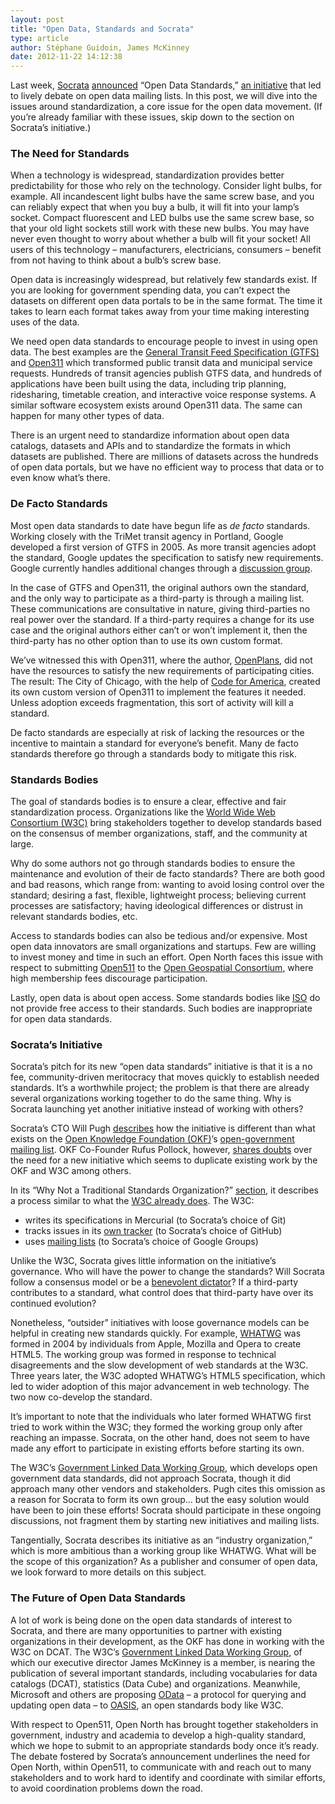 ```yaml
---
layout: post
title: "Open Data, Standards and Socrata"
type: article
author: Stéphane Guidoin, James McKinney
date: 2012-11-22 14:12:38
---
```

Last week, [Socrata](http://www.socrata.com/) [announced](http://www.socrata.com/newsroom-article/socrata-announces-open-source-option-for-leading-open-data-cloud-platform/) “Open Data Standards,” [an initiative](http://open-data-standards.github.com/) that led to lively debate on open data mailing lists. In this post, we will dive into the issues around standardization, a core issue for the open data movement. (If you’re already familiar with these issues, skip down to the section on Socrata’s initiative.)

### The Need for Standards

When a technology is widespread, standardization provides better predictability for those who rely on the technology. Consider light bulbs, for example. All incandescent light bulbs have the same screw base, and you can reliably expect that when you buy a bulb, it will fit into your lamp’s socket. Compact fluorescent and LED bulbs use the same screw base, so that your old light sockets still work with these new bulbs. You may have never even thought to worry about whether a bulb will fit your socket! All users of this technology – manufacturers, electricians, consumers – benefit from not having to think about a bulb’s screw base.

Open data is increasingly widespread, but relatively few standards exist. If you are looking for government spending data, you can’t expect the datasets on different open data portals to be in the same format. The time it takes to learn each format takes away from your time making interesting uses of the data.

We need open data standards to encourage people to invest in using open data. The best examples are the [General Transit Feed Specification (GTFS)](https://developers.google.com/transit/gtfs/) and [Open311](http://open311.org/) which transformed public transit data and municipal service requests. Hundreds of transit agencies publish GTFS data, and hundreds of applications have been built using the data, including trip planning, ridesharing, timetable creation, and interactive voice response systems. A similar software ecosystem exists around Open311 data. The same can happen for many other types of data.

There is an urgent need to standardize information about open data catalogs, datasets and APIs and to standardize the formats in which datasets are published. There are millions of datasets across the hundreds of open data portals, but we have no efficient way to process that data or to even know what’s there.

### De Facto Standards

Most open data standards to date have begun life as *de facto* standards. Working closely with the TriMet transit agency in Portland, Google developed a first version of GTFS in 2005. As more transit agencies adopt the standard, Google updates the specification to satisfy new requirements. Google currently handles additional changes through a [discussion group](https://developers.google.com/transit/gtfs/changes).

In the case of GTFS and Open311, the original authors own the standard, and the only way to participate as a third-party is through a mailing list. These communications are consultative in nature, giving third-parties no real power over the standard. If a third-party requires a change for its use case and the original authors either can’t or won’t implement it, then the third-party has no other option than to use its own custom format.

We’ve witnessed this with Open311, where the author, [OpenPlans](http://openplans.org/), did not have the resources to satisfy the new requirements of participating cities. The result: The City of Chicago, with the help of [Code for America](http://codeforamerica.org/), created its own custom version of Open311 to implement the features it needed. Unless adoption exceeds fragmentation, this sort of activity will kill a standard.

De facto standards are especially at risk of lacking the resources or the incentive to maintain a standard for everyone’s benefit. Many de facto standards therefore go through a standards body to mitigate this risk.

### Standards Bodies

The goal of standards bodies is to ensure a clear, effective and fair standardization process. Organizations like the [World Wide Web Consortium (W3C)](http://www.w3.org/) bring stakeholders together to develop standards based on the consensus of member organizations, staff, and the community at large.

Why do some authors not go through standards bodies to ensure the maintenance and evolution of their de facto standards? There are both good and bad reasons, which range from: wanting to avoid losing control over the standard; desiring a fast, flexible, lightweight process; believing current processes are satisfactory; having ideological differences or distrust in relevant standards bodies, etc.

Access to standards bodies can also be tedious and/or expensive. Most open data innovators are small organizations and startups. Few are willing to invest money and time in such an effort. Open North faces this issue with respect to submitting [Open511](http://blog.opennorth.ca/opening-new-roads-with-open511/) to the [Open Geospatial Consortium](http://www.opengeospatial.org/), where high membership fees discourage participation.

Lastly, open data is about open access. Some standards bodies like [ISO](http://www.iso.org/) do not provide free access to their standards. Such bodies are inappropriate for open data standards.

### Socrata’s Initiative

Socrata’s pitch for its new “open data standards” initiative is that it is a no fee, community-driven meritocracy that moves quickly to establish needed standards. It’s a worthwhile project; the problem is that there are already several organizations working together to do the same thing. Why is Socrata launching yet another initiative instead of working with others?

Socrata’s CTO Will Pugh [describes](http://lists.okfn.org/pipermail/open-government/2012-November/002479.html) how the initiative is different than what exists on the [Open Knowledge Foundation (OKF)](http://okfn.org/)’s [open-government mailing list](http://lists.okfn.org/mailman/listinfo/open-government). OKF Co-Founder Rufus Pollock, however, [shares doubts](http://lists.okfn.org/pipermail/open-government/2012-November/002478.html) over the need for a new initiative which seems to duplicate existing work by the OKF and W3C among others.

In its “Why Not a Traditional Standards Organization?” [section](http://open-data-standards.github.com/), it describes a process similar to what the [W3C already does](http://www.w3.org/2005/10/Process-20051014/). The W3C:

* writes its specifications in Mercurial (to Socrata’s choice of Git)
* tracks issues in its [own tracker](http://www.w3.org/2005/06/tracker/) (to Socrata’s choice of GitHub)
* uses [mailing lists](http://lists.w3.org/) (to Socrata’s choice of Google Groups)

Unlike the W3C, Socrata gives little information on the initiative’s governance. Who will have the power to change the standards? Will Socrata follow a consensus model or be a [benevolent dictator](http://en.wikipedia.org/wiki/Benevolent_Dictator_for_Life)? If a third-party contributes to a standard, what control does that third-party have over its continued evolution?

Nonetheless, “outsider” initiatives with loose governance models can be helpful in creating new standards quickly. For example, [WHATWG](http://www.whatwg.org/) was formed in 2004 by individuals from Apple, Mozilla and Opera to create HTML5. The working group was formed in response to technical disagreements and the slow development of web standards at the W3C. Three years later, the W3C adopted WHATWG’s HTML5 specification, which led to wider adoption of this major advancement in web technology. The two now co-develop the standard.

It’s important to note that the individuals who later formed WHATWG first tried to work within the W3C; they formed the working group only after reaching an impasse. Socrata, on the other hand, does not seem to have made any effort to participate in existing efforts before starting its own.

The W3C’s [Government Linked Data Working Group](http://www.w3.org/2011/gld/wiki/Main_Page#Government_Linked_Data_.28GLD.29_Working_Group), which develops open government data standards, did not approach Socrata, though it did approach many other vendors and stakeholders. Pugh cites this omission as a reason for Socrata to form its own group... but the easy solution would have been to join these efforts! Socrata should participate in these ongoing discussions, not fragment them by starting new initiatives and mailing lists.

Tangentially, Socrata describes its initiative as an “industry organization,” which is more ambitious than a working group like WHATWG. What will be the scope of this organization? As a publisher and consumer of open data, we look forward to more details on this subject.

### The Future of Open Data Standards

A lot of work is being done on the open data standards of interest to Socrata, and there are many opportunities to partner with existing organizations in their development, as the OKF has done in working with the W3C on DCAT. The W3C’s [Government Linked Data Working Group](http://www.w3.org/2011/gld/wiki/Main_Page#Government_Linked_Data_.28GLD.29_Working_Group), of which our executive director James McKinney is a member, is nearing the publication of several important standards, including vocabularies for data catalogs (DCAT), statistics (Data Cube) and organizations. Meanwhile, Microsoft and others are proposing [OData](http://www.odata.org/) – a protocol for querying and updating open data – to [OASIS](https://www.oasis-open.org/), an open standards body like W3C.

With respect to Open511, Open North has brought together stakeholders in government, industry and academia to develop a high-quality standard, which we hope to submit to an appropriate standards body once it’s ready. The debate fostered by Socrata’s announcement underlines the need for Open North, within Open511, to communicate with and reach out to many stakeholders and to work hard to identify and coordinate with similar efforts, to avoid coordination problems down the road.

